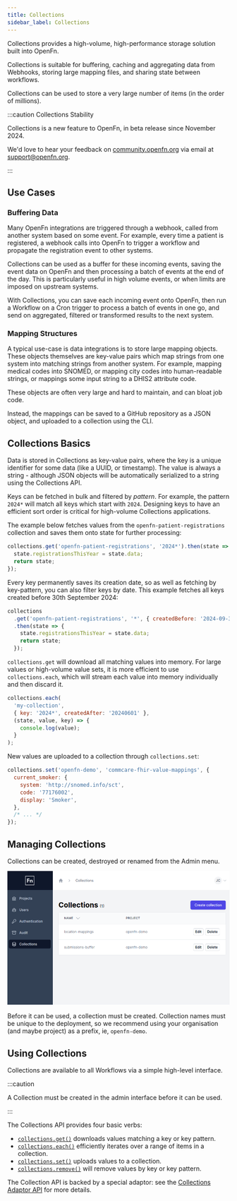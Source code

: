 ```yaml
---
title: Collections
sidebar_label: Collections
---
```


Collections provides a high-volume, high-performance storage solution built into
OpenFn.

Collections is suitable for buffering, caching and aggregating data from
Webhooks, storing large mapping files, and sharing state between workflows.

Collections can be used to store a very large number of items (in the order of
millions).

:::caution Collections Stability

Collections is a new feature to OpenFn, in beta release since November 2024.

We'd love to hear your feedback on
[community.openfn.org](https://community.openfn.org/) via email at
[support@openfn.org](mailto:support@openfn.org).

:::

## Use Cases

### Buffering Data

Many OpenFn integrations are triggered through a webhook, called from another
system based on some event. For example, every time a patient is registered, a
webhook calls into OpenFn to trigger a workflow and propagate the registration
event to other systems.

Collections can be used as a buffer for these incoming events, saving the event
data on OpenFn and then processing a batch of events at the end of the day. This
is particularly useful in high volume events, or when limits are imposed on
upstream systems.

With Collections, you can save each incoming event onto OpenFn, then run a
Workflow on a Cron trigger to process a batch of events in one go, and send on
aggregated, filtered or transformed results to the next system.

### Mapping Structures

A typical use-case is data integrations is to store large mapping objects. These
objects themselves are key-value pairs which map strings from one system into
matching strings from another system. For example, mapping medical codes into
SNOMED, or mapping city codes into human-readable strings, or mappings some
input string to a DHIS2 attribute code.

These objects are often very large and hard to maintain, and can bloat job code.

Instead, the mappings can be saved to a GitHub repository as a JSON object, and
uploaded to a collection using the CLI.

## Collections Basics

Data is stored in Collections as key-value pairs, where the key is a unique
identifier for some data (like a UUID, or timestamp). The value is always a
string - although JSON objects will be automatically serialized to a string
using the Collections API.

Keys can be fetched in bulk and filtered by _pattern_. For example, the pattern
`2024*` will match all keys which start with `2024`. Designing keys to have an
efficient sort order is critical for high-volume Collections applications.

The example below fetches values from the `openfn-patient-registrations`
collection and saves them onto state for further processing:

```js
collections.get('openfn-patient-registrations', '2024*').then(state => {
  state.registrationsThisYear = state.data;
  return state;
});
```

Every key permanently saves its creation date, so as well as fetching by
key-pattern, you can also filter keys by date. This example fetches all keys
created before 30th September 2024:

```js
collections
  .get('openfn-patient-registrations', '*', { createdBefore: '2024-09-30' })
  .then(state => {
    state.registrationsThisYear = state.data;
    return state;
  });
```

`collections.get` will download all matching values into memory. For large
values or high-volume value sets, it is more efficient to use
`collections.each`, which will stream each value into memory individually and
then discard it.

```js
collections.each(
  'my-collection',
  { key: '2024*', createdAfter: '20240601' },
  (state, value, key) => {
    console.log(value);
  }
);
```

New values are uploaded to a collection through `collections.set`:

```js
collections.set('openfn-demo', 'commcare-fhir-value-mappings', {
  current_smoker: {
    system: 'http://snomed.info/sct',
    code: '77176002',
    display: 'Smoker',
  },
  /* ... */
});
```

## Managing Collections

Collections can be created, destroyed or renamed from the Admin menu.

![Collections Admin Page](/img/collections_admin.png)

Before it can be used, a collection must be created. Collection names must be
unique to the deployment, so we recommend using your organisation (and maybe
project) as a prefix, ie, `openfn-demo`.

## Using Collections

Collections are available to all Workflows via a simple high-level interface.

:::caution

A Collection must be created in the admin interface before it can be used.

:::

The Collections API provides four basic verbs:

- [`collections.get()`](adaptors/packages/collections-docs#collections_get)
  downloads values matching a key or key pattern.
- [`collections.each()`](adaptors/packages/collections-docs#collections_each)
  efficiently iterates over a range of items in a collection.
- [`collections.set()`](adaptors/packages/collections-docs#collections_set)
  uploads values to a collection.
- [`collections.remove()`](adaptors/packages/collections-docs#collections_remove)
  will remove values by key or key pattern.

The Collection API is backed by a special adaptor: see the
[Collections Adaptor API](adaptors/collections) for more details.
